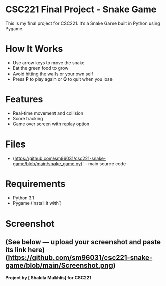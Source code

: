 # CSC221 Final Project - Snake Game

This is my final project for CSC221. It’s a Snake Game built in Python using Pygame.

# How It Works

- Use arrow keys to move the snake
- Eat the green food to grow
- Avoid hitting the walls or your own self
- Press **P** to play again or **Q** to quit when you lose

# Features
- Real-time movement and collision 
- Score tracking
- Game over screen with replay option

#  Files

- (https://github.com/sm96031/csc221-snake-game/blob/main/snake_game.py)` – main source code

#  Requirements

- Python 3.1
- Pygame (Install it with`)

#  Screenshot

(See below — upload your screenshot and paste its link here)
(https://github.com/sm96031/csc221-snake-game/blob/main/Screenshot.png)
---

**Project by [ Shakila Mukhlis] for CSC221**
